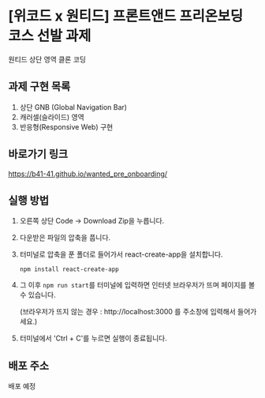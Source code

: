 # [위코드 x 원티드] 프론트앤드 프리온보딩 코스 선발 과제

원티드 상단 영역 클론 코딩

## 과제 구현 목록

1. 상단 GNB (Global Navigation Bar)
2. 캐러셀(슬라이드) 영역
3. 반응형(Responsive Web) 구현

## 바로가기 링크

https://b41-41.github.io/wanted_pre_onboarding/

## 실행 방법

1. 오른쪽 상단 Code → Download Zip을 누릅니다.

2. 다운받은 파일의 압축을 풉니다.

3. 터미널로 압축을 푼 폴더로 들어가서 react-create-app을 설치합니다.

   `npm install react-create-app`

4. 그 이후 `npm run start`를 터미널에 입력하면 인터넷 브라우저가 뜨며 페이지를 볼 수 있습니다.

   (브라우저가 뜨지 않는 경우 : http://localhost:3000 를 주소창에 입력해서 들어가세요.)

5. 터미널에서 'Ctrl + C'를 누르면 실행이 종료됩니다.

## 배포 주소

배포 예정
